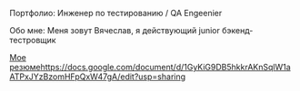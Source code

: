 Портфолио: Инженер по тестированию / QA Engeenier

Обо мне: 
Меня зовут Вячеслав, 
я действующий junior бэкенд-тестровщик

[Мое резюме](https://docs.google.com/document/d/1GyKiG9DB5hkkrAKnSqlW1aATPxJYzBzomHFpQxW47gA/edit?usp=sharing)https://docs.google.com/document/d/1GyKiG9DB5hkkrAKnSqlW1aATPxJYzBzomHFpQxW47gA/edit?usp=sharing
